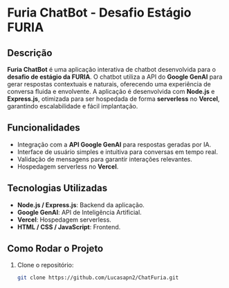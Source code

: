 # Furia ChatBot - Desafio Estágio FURIA

## Descrição

**Furia ChatBot** é uma aplicação interativa de chatbot desenvolvida para o **desafio de estágio da FURIA**. O chatbot utiliza a API do **Google GenAI** para gerar respostas contextuais e naturais, oferecendo uma experiência de conversa fluida e envolvente. A aplicação é desenvolvida com **Node.js** e **Express.js**, otimizada para ser hospedada de forma **serverless** no **Vercel**, garantindo escalabilidade e fácil implantação.

## Funcionalidades

- Integração com a **API Google GenAI** para respostas geradas por IA.
- Interface de usuário simples e intuitiva para conversas em tempo real.
- Validação de mensagens para garantir interações relevantes.
- Hospedagem serverless no **Vercel**.

## Tecnologias Utilizadas

- **Node.js / Express.js**: Backend da aplicação.
- **Google GenAI**: API de Inteligência Artificial.
- **Vercel**: Hospedagem serverless.
- **HTML / CSS / JavaScript**: Frontend.

## Como Rodar o Projeto

1. Clone o repositório:
   ```bash
   git clone https://github.com/Lucasapn2/ChatFuria.git

